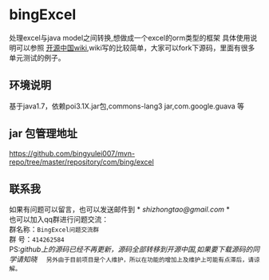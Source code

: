 
# bingExcel  

处理excel与java model之间转换,想做成一个excel的orm类型的框架
具体使用说明可以参照   [开源中国wiki](https://git.oschina.net/bingyulei007/bingExcel/wikis/home),wiki写的比较简单，大家可以fork下源码，里面有很多单元测试的例子。
## 环境说明
基于java1.7，依赖poi3.1X.jar包,commons-lang3 jar,com.google.guava 等
## jar 包管理地址
https://github.com/bingyulei007/mvn-repo/tree/master/repository/com/bing/excel
## 联系我
如果有问题可以留言，也可以发送邮件到 * _shizhongtao@gmail.com_ *    
也可以加入qq群进行问题交流：  
群名称：`BingExcel问题交流群`  
群   号：`414262584`  
PS:*github上的源码已经不再更新，源码全部转移到开源中国,如果要下载源码的同学请知晓* `  另外由于目前项目是个人维护，所以在功能的增加上及维护上可能有点滞后，请谅解。`

